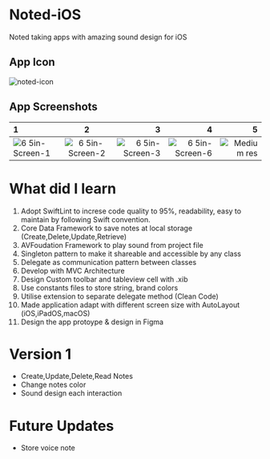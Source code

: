# Noted-iOS
Noted taking apps with amazing sound design for iOS

## App Icon

![noted-icon](https://user-images.githubusercontent.com/59039044/123546004-8401c080-d78d-11eb-9af4-1f23bcfd5521.png)


## App Screenshots

| 1     | 2 | 3   | 4  | 5
| :---        |    :----:   |          ---: |    ---:  | ---:
| ![6 5in-Screen-1](https://user-images.githubusercontent.com/59039044/123550922-2deb4800-d7a2-11eb-9801-a4a688b48a80.png)    | ![6 5in-Screen-2](https://user-images.githubusercontent.com/59039044/123550927-304da200-d7a2-11eb-91fc-194d78c392e9.png)  | ![6 5in-Screen-3](https://user-images.githubusercontent.com/59039044/123550929-32176580-d7a2-11eb-9a6b-b60301d90780.png)  | ![6 5in-Screen-6](https://user-images.githubusercontent.com/59039044/123550934-3479bf80-d7a2-11eb-8bfb-733989241470.png) |![Medium res](https://user-images.githubusercontent.com/59039044/123550938-36438300-d7a2-11eb-807a-4ff23f85a715.png)



# What did I learn

1. Adopt SwiftLint to increse code quality to 95%, readability, easy to maintain by following Swift convention.
1. Core Data Framework to save notes at local storage (Create,Delete,Update,Retrieve)
2. AVFoudation Framework to play sound from project file
3. Singleton pattern to make it shareable and accessible by any class
4. Delegate as communication pattern between classes 
5. Develop with MVC Architecture
6. Design Custom toolbar and tableview cell with .xib
7. Use constants files to store string, brand colors
8. Utilise extension to separate delegate method (Clean Code)
9. Made application adapt with different screen size with AutoLayout (iOS,iPadOS,macOS)
10. Design the app protoype & design in Figma



# Version 1

- Create,Update,Delete,Read Notes
- Change notes color
- Sound design each interaction

# Future Updates

- Store voice note
